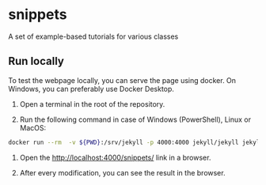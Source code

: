 # snippets
A set of example-based tutorials for various classes

## Run locally 

To test the webpage locally, you can serve the page using docker. On Windows, you can preferably use Docker Desktop.

1. Open a terminal in the root of the repository.

1. Run the following command in case of Windows (PowerShell), Linux or MacOS:

```bash
docker run --rm  -v ${PWD}:/srv/jekyll -p 4000:4000 jekyll/jekyll jekyll serve --force_polling --livereload
```

1. Open the [http://localhost:4000/snippets/](http://localhost:4000/snippets/) link in a browser.

1. After every modification, you can see the result in the browser.